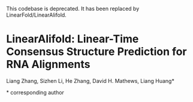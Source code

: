 This codebase is deprecated. It has been replaced by LinearFold/LinearAlifold.

# LinearAlifold: Linear-Time Consensus Structure Prediction for RNA Alignments

Liang Zhang, Sizhen Li, He Zhang, David H. Mathews, Liang Huang*

\* corresponding author
